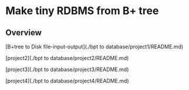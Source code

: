 # Make tiny RDBMS from B+ tree

## Overview

[B+tree to Disk file-input-output](./bpt to database/project1/README.md)

[project2](./bpt to database/project2/README.md)

[project3](./bpt to database/project3/README.md)

[project4](./bpt to database/project4/README.md)